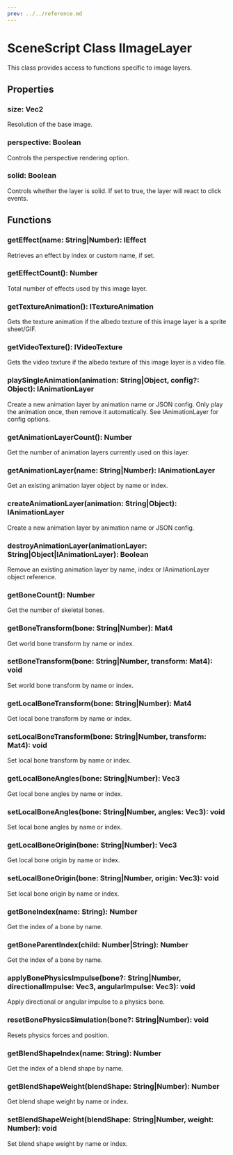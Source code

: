 ```yaml
---
prev: ../../reference.md
---
```


# SceneScript Class IImageLayer

This class provides access to functions specific to image layers.

## Properties

### size: Vec2

Resolution of the base image.

### perspective: Boolean

Controls the perspective rendering option.

### solid: Boolean

Controls whether the layer is solid. If set to true, the layer will react to click events.

## Functions

### getEffect(name: String|Number): IEffect

Retrieves an effect by index or custom name, if set.

### getEffectCount(): Number

Total number of effects used by this image layer.

### getTextureAnimation(): ITextureAnimation

Gets the texture animation if the albedo texture of this image layer is a sprite sheet/GIF.

### getVideoTexture(): IVideoTexture

Gets the video texture if the albedo texture of this image layer is a video file.

### playSingleAnimation(animation: String|Object, config?: Object): IAnimationLayer

Create a new animation layer by animation name or JSON config. Only play the animation once, then remove it automatically. See IAnimationLayer for config options.

### getAnimationLayerCount(): Number

Get the number of animation layers currently used on this layer.

### getAnimationLayer(name: String|Number): IAnimationLayer

Get an existing animation layer object by name or index.

### createAnimationLayer(animation: String|Object): IAnimationLayer

Create a new animation layer by animation name or JSON config.

### destroyAnimationLayer(animationLayer: String|Object|IAnimationLayer): Boolean

Remove an existing animation layer by name, index or IAnimationLayer object reference.

### getBoneCount(): Number

Get the number of skeletal bones.

### getBoneTransform(bone: String|Number): Mat4

Get world bone transform by name or index.

### setBoneTransform(bone: String|Number, transform: Mat4): void

Set world bone transform by name or index.

### getLocalBoneTransform(bone: String|Number): Mat4

Get local bone transform by name or index.

### setLocalBoneTransform(bone: String|Number, transform: Mat4): void

Set local bone transform by name or index.

### getLocalBoneAngles(bone: String|Number): Vec3

Get local bone angles by name or index.

### setLocalBoneAngles(bone: String|Number, angles: Vec3): void

Set local bone angles by name or index.

### getLocalBoneOrigin(bone: String|Number): Vec3

Get local bone origin by name or index.

### setLocalBoneOrigin(bone: String|Number, origin: Vec3): void

Set local bone origin by name or index.

### getBoneIndex(name: String): Number

Get the index of a bone by name.

### getBoneParentIndex(child: Number|String): Number

Get the index of a bone by name.

### applyBonePhysicsImpulse(bone?: String|Number, directionalImpulse: Vec3, angularImpulse: Vec3): void

Apply directional or angular impulse to a physics bone.

### resetBonePhysicsSimulation(bone?: String|Number): void

Resets physics forces and position.

### getBlendShapeIndex(name: String): Number

Get the index of a blend shape by name.

### getBlendShapeWeight(blendShape: String|Number): Number

Get blend shape weight by name or index.

### setBlendShapeWeight(blendShape: String|Number, weight: Number): void

Set blend shape weight by name or index.
